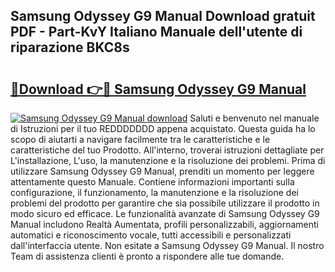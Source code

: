 ## Samsung Odyssey G9 Manual Download gratuit PDF - Part-KvY Italiano Manuale dell'utente di riparazione BKC8s

# <h2><a href="http://dfd2d9i.blite.top/?on=Samsung+Odyssey+G9+Manual">🔗Download 👉🔴 Samsung Odyssey G9 Manual</a></h2>

[![Samsung Odyssey G9 Manual download](https://i.imgur.com/lujVjoI.png)](http://dfd2d9i.blite.top/?on=Samsung+Odyssey+G9+Manual)
Saluti e benvenuto nel manuale di Istruzioni per il tuo REDDDDDDD appena acquistato. Questa guida ha lo scopo di aiutarti a navigare facilmente tra le caratteristiche e le caratteristiche del tuo Prodotto. All'interno, troverai istruzioni dettagliate per L'installazione, L'uso, la manutenzione e la risoluzione dei problemi. Prima di utilizzare Samsung Odyssey G9 Manual, prenditi un momento per leggere attentamente questo Manuale. Contiene informazioni importanti sulla configurazione, il funzionamento, la manutenzione e la risoluzione dei problemi del prodotto per garantire che sia possibile utilizzare il prodotto in modo sicuro ed efficace. Le funzionalità avanzate di Samsung Odyssey G9 Manual includono Realtà Aumentata, profili personalizzabili, aggiornamenti automatici e riconoscimento vocale, tutti accessibili e personalizzati dall'interfaccia utente. Non esitate a Samsung Odyssey G9 Manual. Il nostro Team di assistenza clienti è pronto a rispondere alle tue domande.
